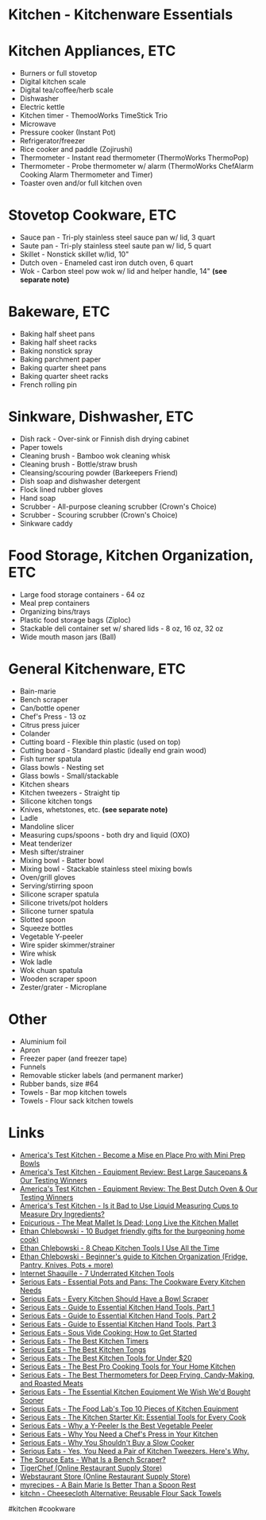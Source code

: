 # Kitchen - Kitchenware Essentials

# Kitchen Appliances, ETC

- Burners or full stovetop
- Digital kitchen scale
- Digital tea/coffee/herb scale
- Dishwasher
- Electric kettle
- Kitchen timer - ThemooWorks TimeStick Trio
- Microwave
- Pressure cooker (Instant Pot)
- Refrigerator/freezer
- Rice cooker and paddle (Zojirushi)
- Thermometer - Instant read thermometer (ThermoWorks ThermoPop)
- Thermometer - Probe thermometer w/ alarm (ThermoWorks ChefAlarm Cooking Alarm Thermometer and Timer)
- Toaster oven and/or full kitchen oven

# Stovetop Cookware, ETC

- Sauce pan - Tri-ply stainless steel sauce pan w/ lid, 3 quart
- Saute pan - Tri-ply stainless steel saute pan w/ lid, 5 quart
- Skillet - Nonstick skillet w/lid, 10"
- Dutch oven - Enameled cast iron dutch oven, 6 quart
- Wok - Carbon steel pow wok w/ lid and helper handle, 14" **(see separate note)**

# Bakeware, ETC

- Baking half sheet pans
- Baking half sheet racks
- Baking nonstick spray
- Baking parchment paper
- Baking quarter sheet pans
- Baking quarter sheet racks
- French rolling pin

# Sinkware, Dishwasher, ETC

- Dish rack - Over-sink or Finnish dish drying cabinet
- Paper towels
- Cleaning brush - Bamboo wok cleaning whisk
- Cleaning brush - Bottle/straw brush
- Cleansing/scouring powder (Barkeepers Friend)
- Dish soap and dishwasher detergent
- Flock lined rubber gloves
- Hand soap
- Scrubber - All-purpose cleaning scrubber (Crown's Choice)
- Scrubber - Scouring scrubber (Crown's Choice)
- Sinkware caddy

# Food Storage, Kitchen Organization, ETC

- Large food storage containers - 64 oz
- Meal prep containers
- Organizing bins/trays
- Plastic food storage bags (Ziploc)
- Stackable deli container set w/ shared lids - 8 oz, 16 oz, 32 oz
- Wide mouth mason jars (Ball)

# General Kitchenware, ETC

- Bain-marie
- Bench scraper
- Can/bottle opener
- Chef's Press - 13 oz
- Citrus press juicer
- Colander
- Cutting board - Flexible thin plastic (used on top)
- Cutting board - Standard plastic (ideally end grain wood)
- Fish turner spatula
- Glass bowls - Nesting set
- Glass bowls - Small/stackable
- Kitchen shears
- Kitchen tweezers - Straight tip
- Silicone kitchen tongs
- Knives, whetstones, etc. **(see separate note)**
- Ladle
- Mandoline slicer
- Measuring cups/spoons - both dry and liquid (OXO)
- Meat tenderizer
- Mesh sifter/strainer
- Mixing bowl - Batter bowl
- Mixing bowl - Stackable stainless steel mixing bowls
- Oven/grill gloves
- Serving/stirring spoon
- Silicone scraper spatula
- Silicone trivets/pot holders
- Silicone turner spatula
- Slotted spoon
- Squeeze bottles
- Vegetable Y-peeler
- Wire spider skimmer/strainer
- Wire whisk
- Wok ladle
- Wok chuan spatula
- Wooden scraper spoon
- Zester/grater - Microplane

# Other

- Aluminium foil
- Apron
- Freezer paper (and freezer tape)
- Funnels
- Removable sticker labels (and permanent marker)
- Rubber bands, size #64
- Towels - Bar mop kitchen towels
- Towels - Flour sack kitchen towels

# Links

- [America's Test Kitchen - Become a Mise en Place Pro with Mini Prep Bowls](https://youtu.be/tkvAhaAC0ms)
- [America's Test Kitchen - Equipment Review: Best Large Saucepans & Our Testing Winners](https://youtu.be/Y0EHnICJlt4)
- [America's Test Kitchen - Equipment Review: The Best Dutch Oven & Our Testing Winners](https://youtu.be/KDfNwXXESiU)
- [America's Test Kitchen - Is it Bad to Use Liquid Measuring Cups to Measure Dry Ingredients?](https://youtu.be/iCPdwnlntNI)
- [Epicurious - The Meat Mallet Is Dead; Long Live the Kitchen Mallet](https://www.epicurious.com/expert-advice/meat-mallet-other-uses-smash-green-beans-ginger-lemongrass-weigh-food-down-article)
- [Ethan Chlebowski - 10 Budget friendly gifts for the burgeoning home cook)](https://youtu.be/QNEqZnb1pQk)
- [Ethan Chlebowski - 8 Cheap Kitchen Tools I Use All the Time](https://youtu.be/KBoyPssFZBs)
- [Ethan Chlebowski - Beginner's guide to Kitchen Organization (Fridge, Pantry, Knives, Pots + more)](https://youtu.be/MhQCvS2oe1w)
- [Internet Shaquille - 7 Underrated Kitchen Tools](https://youtu.be/47kiYyOaSec)
- [Serious Eats - Essential Pots and Pans: The Cookware Every Kitchen Needs](https://www.seriouseats.com/gift-guide-essential-pots-and-pans-presents-for-home-cooks)
- [Serious Eats - Every Kitchen Should Have a Bowl Scraper](https://www.seriouseats.com/bowl-scraper)
- [Serious Eats - Guide to Essential Kitchen Hand Tools, Part 1](https://www.seriouseats.com/essential-kitchen-tools-every-kitchen-needs-to-have)
- [Serious Eats - Guide to Essential Kitchen Hand Tools, Part 2](https://www.seriouseats.com/essential-kitchen-tools-every-kitchen-needs-to-have-part-2)
- [Serious Eats - Guide to Essential Kitchen Hand Tools, Part 3](https://www.seriouseats.com/essential-kitchen-tools-every-kitchen-needs-to-have-part-3)
- [Serious Eats - Sous Vide Cooking: How to Get Started](https://www.seriouseats.com/first-thing-to-cook-with-sous-vide-immersion-circulator-essential-recipes)
- [Serious Eats - The Best Kitchen Timers](https://www.seriouseats.com/the-best-kitchen-timers-equipment-review)
- [Serious Eats - The Best Kitchen Tongs](https://www.seriouseats.com/the-best-kitchen-tongs-equipment-review)
- [Serious Eats - The Best Kitchen Tools for Under $20](https://www.seriouseats.com/best-inexpensive-kitchen-tools-under-20)
- [Serious Eats - The Best Pro Cooking Tools for Your Home Kitchen](https://www.seriouseats.com/pro-cooking-equipment-for-home-kitchens)
- [Serious Eats - The Best Thermometers for Deep Frying, Candy-Making, and Roasted Meats](https://www.seriouseats.com/the-best-leave-in-probe-thermometers)
- [Serious Eats - The Essential Kitchen Equipment We Wish We'd Bought Sooner](https://www.seriouseats.com/staff-picks-kitchen-equipment-favorite-tools)
- [Serious Eats - The Food Lab's Top 10 Pieces of Kitchen Equipment](https://www.seriouseats.com/the-ten-best-kitchen-tools-gadgets-gear)
- [Serious Eats - The Kitchen Starter Kit: Essential Tools for Every Cook](https://www.seriouseats.com/basic-starter-kitchen-equipment)
- [Serious Eats - Why a Y-Peeler Is the Best Vegetable Peeler](https://www.seriouseats.com/the-best-vegetable-peeler)
- [Serious Eats - Why You Need a Chef's Press in Your Kitchen](https://www.seriouseats.com/why-you-need-a-chefs-press)
- [Serious Eats - Why You Shouldn't Buy a Slow Cooker](https://www.seriouseats.com/why-pressure-cookers-are-better-than-slow-cookers)
- [Serious Eats - Yes, You Need a Pair of Kitchen Tweezers. Here's Why.](https://www.seriouseats.com/equipment-editor-pick-kitchen-tweezer-love-letter)
- [The Spruce Eats - What Is a Bench Scraper?](https://www.thespruceeats.com/definition-bench-scraper-908878)
- [TigerChef (Online Restaurant Supply Store)](https://www.tigerchef.com)
- [Webstaurant Store (Online Restaurant Supply Store)](https://www.webstaurantstore.com)
- [myrecipes - A Bain Marie Is Better Than a Spoon Rest](https://www.myrecipes.com/extracrispy/bain-marie-spoon-rest)
- [kitchn - Cheesecloth Alternative: Reusable Flour Sack Towels](https://www.thekitchn.com/cheesecloth-alternative-reusab-138363)

#kitchen
#cookware

